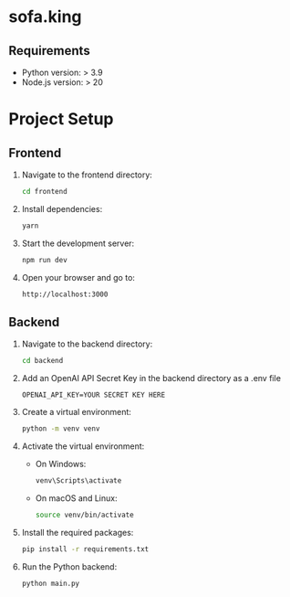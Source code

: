 
# sofa.king

## Requirements

- Python version: > 3.9
- Node.js version: > 20

# Project Setup

## Frontend

1. Navigate to the frontend directory:
   ```bash
   cd frontend
   ```
   
2. Install dependencies:
   ```bash
   yarn
   ```

3. Start the development server:
   ```bash
   npm run dev
   ```

4. Open your browser and go to:
   ```
   http://localhost:3000
   ```

## Backend

1. Navigate to the backend directory:
   ```bash
   cd backend
   ```

2. Add an OpenAI API Secret Key in the backend directory as a .env file
   ```
   OPENAI_API_KEY=YOUR SECRET KEY HERE
   ```

3. Create a virtual environment:
   ```bash
   python -m venv venv
   ```

4. Activate the virtual environment:
   - On Windows:
     ```bash
     venv\Scripts\activate
     ```
   - On macOS and Linux:
     ```bash
     source venv/bin/activate
     ```

5. Install the required packages:
   ```bash
   pip install -r requirements.txt
   ```

6. Run the Python backend:
   ```bash
   python main.py
   ```
